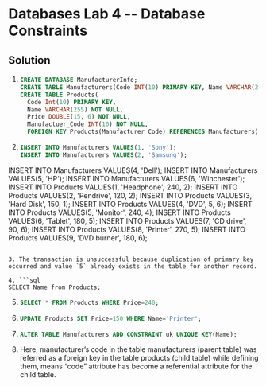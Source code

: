 # Databases Lab 4 -- Database Constraints

## Solution

1. ```sql
   CREATE DATABASE ManufacturerInfo;
   CREATE TABLE Manufacturers(Code INT(10) PRIMARY KEY, Name VARCHAR(255) NOT NULL);
   CREATE TABLE Products(
     Code Int(10) PRIMARY KEY, 
     Name VARCHAR(255) NOT NULL, 
     Price DOUBLE(15, 6) NOT NULL, 
     Manufactuer_Code INT(10) NOT NULL,
     FOREIGN KEY Products(Manufacturer_Code) REFERENCES Manufacturers(Code));
   ```

2. ```sql
   INSERT INTO Manufacturers VALUES(1, 'Sony');
   INSERT INTO Manufacturers VALUES(2, 'Samsung');
INSERT INTO Manufacturers VALUES(4, 'Dell');
   INSERT INTO Manufacturers VALUES(5, 'HP');
   INSERT INTO Manufacturers VALUES(6, 'Winchester');
   INSERT INTO Products VALUES(1, 'Headphone', 240, 2);
   INSERT INTO Products VALUES(2, 'Pendrive', 120, 2);
   INSERT INTO Products VALUES(3, 'Hard Disk', 150, 1);
   INSERT INTO Products VALUES(4, 'DVD', 5, 6);
   INSERT INTO Products VALUES(5, 'Monitor', 240, 4);
   INSERT INTO Products VALUES(6, 'Tablet', 180, 5);
   INSERT INTO Products VALUES(7, 'CD drive', 90, 6);
   INSERT INTO Products VALUES(8, 'Printer', 270, 5);
   INSERT INTO Products VALUES(9, 'DVD  burner', 180, 6);
   ```
   
3. The transaction is unsuccessful because duplication of primary key occurred and value `5` already exists in the table for another record.

4. ```sql
   SELECT Name from Products;
   ```

5. ```sql
   SELECT * FROM Products WHERE Price=240;
   ```

6. ```sql
   UPDATE Products SET Price=150 WHERE Name='Printer';
   ```

7. ```sql
   ALTER TABLE Manufacturers ADD CONSTRAINT uk UNIQUE KEY(Name);
   ```

8. Here, manufacturer’s code in the table manufacturers (parent table) was referred as a foreign key in the table products (child table) while defining them, means “code” attribute has become a referential attribute for the child table.
